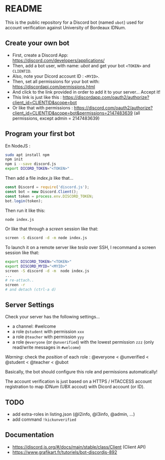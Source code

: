 # README

This is the public repository for a Discord bot (named `ubot`) used for account
verification against University of Bordeaux IDNum.

## Create your own bot

* First, create a Discord App: https://discord.com/developers/applications/
* Then, add a bot user, with name: *ubot* and get your bot `<TOKEN>` and `CLIENTID`.
* Also, note your Dicord account ID : `<MYID>`.
* Then, set all permissions for your bot with: https://discordapi.com/permissions.html
* And click to the link provided in order to add it to your server... Accept it!
* This link is just like this : https://discordapp.com/oauth2/authorize?client_id=CLIENTID&scope=bot
* Or like that with permissions : https://discord.com/oauth2/authorize?client_id=CLIENTID&scope=bot&permissions=2147483639 (all permissions, except admin = 2147483639)

## Program your first bot

En NodeJS :

```bash
sudo apt install npm
npm init
npm i --save discord.js
export DICORD_TOKEN="<TOKEN>"
```

Then add a file *index.js* like that...

```js
const Discord = require('discord.js');
const bot = new Discord.Client();
const token = process.env.DISCORD_TOKEN;
bot.login(token);
```

Then run it like this:

```bash
node index.js
```

Or like that through a *screen* session like that:

```bash
screen -S discord -d -m node index.js
```

To launch it on a remote server like *tesla* over SSH, I recommand a screen session like that:

```bash
export DISCORD_TOKEN="<TOKEN>"
export DISCORD_MYID="<MYID>"
screen -S discord -d -m  node index.js
...
# re-attach..
screen -r
# and detach (ctrl-a d)
```

## Server Settings

Check your server has the following settings...

* a channel: #welcome
* a role `@student` with permission `xxx`
* a role `@teacher` with permission `yyy`
* a role `@everyone` (or `@unverified`) with the lowest permission `zzz` (only
  read/write messages in `#welcome`)

*Warning*: check the *position* of each role : @everyone < @unverified < @student < @teacher < @ubot

Basically, the bot should configure this role and permissions automatically!

The account verification is just based on a HTTPS / HTACCESS account registration to map *IDNum* (UBX accout) with Dicord account (or ID).

## TODO

* add extra-roles in listing.json (@l2info, @l3info, @admin, ...)
* add command `!kickunverified`

## Documentation

* https://discord.js.org/#/docs/main/stable/class/Client (Client API)
* https://www.grafikart.fr/tutoriels/bot-discordjs-892


